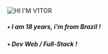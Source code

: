 ![HI I'M V1TOR](https://user-images.githubusercontent.com/121408231/225813385-649dbd0f-bb54-4215-b002-847f31f48e57.png)


<h5>• I am 18 years, i'm from Brazil !</h5>

<h5>• Dev Web / Full-Stack !</h5>
